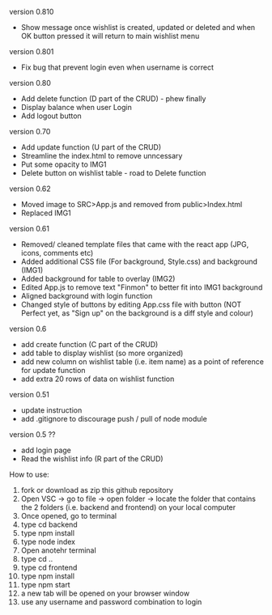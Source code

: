 version 0.810
- Show message once wishlist is created, updated or deleted and when OK button pressed it will return to main wishlist menu

version 0.801
- Fix bug that prevent login even when username is correct


version 0.80
- Add delete function (D part of the CRUD) - phew finally
- Display balance when user Login
- Add logout button

version 0.70
- Add update function (U part of the CRUD)
- Streamline the index.html to remove unncessary 
- Put some opacity to IMG1
- Delete button on wishlist table - road to Delete function

version 0.62
- Moved image to SRC>App.js and removed from public>Index.html
- Replaced IMG1

version 0.61
- Removed/ cleaned template files that came with the react app (JPG, icons, comments etc)
- Added additional CSS file (For background, Style.css) and background (IMG1)
- Added background for table to overlay (IMG2)
- Edited App.js to remove text "Finmon" to better fit into IMG1 background
- Aligned background with login function
- Changed style of buttons by editing App.css file with button (NOT Perfect yet, as "Sign up" on the background is a diff style and colour)

version 0.6
- add create function (C part of the CRUD)
- add table to display wishlist (so more organized)
- add new column on wishlist table (i.e. item name) as a point of reference for update function
- add extra 20 rows of data on wishlist function

version 0.51
- update instruction 
- add .gitignore to discourage push / pull of node module

version 0.5 ??
- add login page
- Read the wishlist info (R part of the CRUD)



How to use:
1. fork or download as zip this github repository
2. Open VSC -> go to file -> open folder -> locate the folder that contains the 2 folders (i.e. backend and frontend) on your local computer 
3. Once opened, go to terminal 
4. type cd backend
5. type npm install
6. type node index
7. Open anotehr terminal
8. type cd ..
9. type cd frontend
10. type npm install
11. type npm start
12. a new tab will be opened on your browser window
13. use any username and password combination to login
